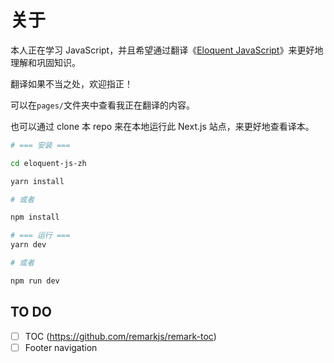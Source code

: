 # 关于

本人正在学习 JavaScript，并且希望通过翻译《[Eloquent JavaScript](https://eloquentjavascript.net/index.html)》来更好地理解和巩固知识。

翻译如果不当之处，欢迎指正！

可以在`pages/`文件夹中查看我正在翻译的内容。

也可以通过 clone 本 repo 来在本地运行此 Next.js 站点，来更好地查看译本。

```bash
# === 安装 ===

cd eloquent-js-zh

yarn install

# 或者

npm install

# === 运行 ===
yarn dev

# 或者

npm run dev
```

## TO DO

- [ ] TOC (https://github.com/remarkjs/remark-toc)
- [ ] Footer navigation
